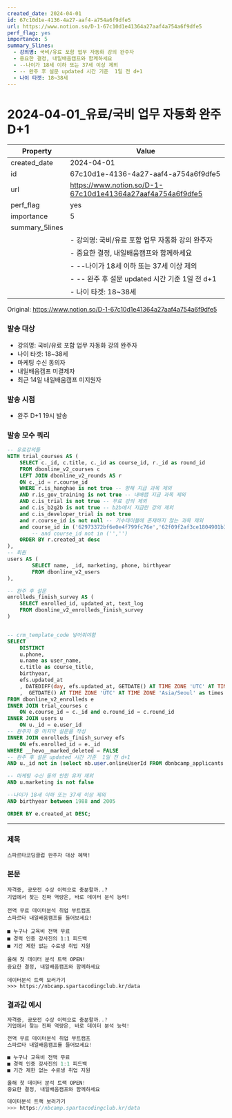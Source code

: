 ```yaml
---
created_date: 2024-04-01
id: 67c10d1e-4136-4a27-aaf4-a754a6f9dfe5
url: https://www.notion.so/D-1-67c10d1e41364a27aaf4a754a6f9dfe5
perf_flag: yes
importance: 5
summary_5lines:
  - 강의명: 국비/유료 포함 업무 자동화 강의 완주자
  - 중요한 결정, 내일배움캠프와 함께하세요
  - --나이가 18세 이하 또는 37세 이상 제외
  - -- 완주 후 설문 updated 시간 기준  1일 전 d+1
  - 나이 타겟: 18~38세
---
```


# 2024-04-01_유료/국비 업무 자동화 완주 D+1

| Property | Value |
| --- | --- |
| created_date | 2024-04-01 |
| id | 67c10d1e-4136-4a27-aaf4-a754a6f9dfe5 |
| url | https://www.notion.so/D-1-67c10d1e41364a27aaf4a754a6f9dfe5 |
| perf_flag | yes |
| importance | 5 |
| summary_5lines | |
|  | - 강의명: 국비/유료 포함 업무 자동화 강의 완주자 |
|  | - 중요한 결정, 내일배움캠프와 함께하세요 |
|  | - --나이가 18세 이하 또는 37세 이상 제외 |
|  | - -- 완주 후 설문 updated 시간 기준  1일 전 d+1 |
|  | - 나이 타겟: 18~38세 |

Original: https://www.notion.so/D-1-67c10d1e41364a27aaf4a754a6f9dfe5

### 발송 대상
- 강의명: 국비/유료 포함 업무 자동화 강의 완주자 
- 나이 타겟: 18~38세
- 마케팅 수신 동의자
- 내일배움캠프 미결제자
- 최근 14일 내일배움캠프 미지원자

### 발송 시점
- 완주 D+1 19시 발송

### 발송 모수 쿼리
```sql
-- 유료강의들
WITH trial_courses AS (
    SELECT c._id, c.title, c._id as course_id, r._id as round_id 
    FROM dbonline_v2_courses c
    LEFT JOIN dbonline_v2_rounds AS r
    ON c._id = r.course_id 
    WHERE r.is_hanghae is not true -- 항해 지급 과목 제외
    AND r.is_gov_training is not true -- 내배캠 지급 과목 제외 
    AND c.is_trial is not true -- 무료 강의 제외
    and c.is_b2g2b is not true -- b2b에서 지급한 강의 제외
    and c.is_developer_trial is not true 
    and r.course_id is not null -- 기수테이블에 존재하지 않는 과목 제외 
    and course_id in ('62973372bf6e0e4f799fc76e','62f09f2af3ce1804901b3f5c') 
        -- and course_id not in ('','') 
    ORDER BY r.created_at desc
),
-- 회원
users AS (
        SELECT name, _id, marketing, phone, birthyear
        FROM dbonline_v2_users
),

-- 완주 후 설문
enrolleds_finish_survey AS (
    SELECT enrolled_id, updated_at, text_log
    FROM dbonline_v2_enrolleds_finish_survey
)


-- crm_template_code 넣어줘야함
SELECT 
    DISTINCT 
    u.phone, 
    u.name as user_name, 
    c.title as course_title,
    birthyear,
    efs.updated_at
    , DATEDIFF(day, efs.updated_at, GETDATE() AT TIME ZONE 'UTC' AT TIME ZONE 'Asia/Seoul')
    ,  GETDATE() AT TIME ZONE 'UTC' AT TIME ZONE 'Asia/Seoul' as times 
FROM dbonline_v2_enrolleds e
INNER JOIN trial_courses c 
    ON e.course_id = c._id and e.round_id = c.round_id
INNER JOIN users u
    ON u._id = e.user_id 
-- 완주자 중 마지막 설문을 작성
INNER JOIN enrolleds_finish_survey efs
    ON efs.enrolled_id = e._id
WHERE __hevo__marked_deleted = FALSE
-- 완주 후 설문 updated 시간 기준  1일 전 d+1
AND u._id not in (select nb.user.onlineUserId FROM dbnbcamp_applicants nb)

-- 마케팅 수신 동의 안한 유저 제외 
AND u.marketing is not false

--나이가 18세 이하 또는 37세 이상 제외
AND birthyear between 1988 and 2005

ORDER BY e.created_at DESC;
```

---

### 제목
```plain text
스파르타코딩클럽 완주자 대상 혜택!
```

### 본문
```plain text
자격증, 공모전 수상 이력으로 충분할까..?
기업에서 찾는 진짜 역량은, 바로 데이터 분석 능력!

전액 무료 데이터분석 취업 부트캠프
스파르타 내일배움캠프를 들어보세요! 

■ 누구나 교육비 전액 무료
■ 경력 인증 강사진의 1:1 피드백
■ 기간 제한 없는 수료생 취업 지원

올해 첫 데이터 분석 트랙 OPEN!
중요한 결정, 내일배움캠프와 함께하세요

데이터분석 트랙 보러가기
>>> https://nbcamp.spartacodingclub.kr/data
```

### 결과값 예시
```javascript
자격증, 공모전 수상 이력으로 충분할까..?
기업에서 찾는 진짜 역량은, 바로 데이터 분석 능력!

전액 무료 데이터분석 취업 부트캠프
스파르타 내일배움캠프를 들어보세요! 

■ 누구나 교육비 전액 무료
■ 경력 인증 강사진의 1:1 피드백
■ 기간 제한 없는 수료생 취업 지원

올해 첫 데이터 분석 트랙 OPEN!
중요한 결정, 내일배움캠프와 함께하세요

데이터분석 트랙 보러가기
>>> https://nbcamp.spartacodingclub.kr/data
```
